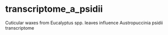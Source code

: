 # transcriptome_a_psidii
Cuticular waxes from Eucalyptus spp. leaves influence Austropuccinia  psidii transcriptome
